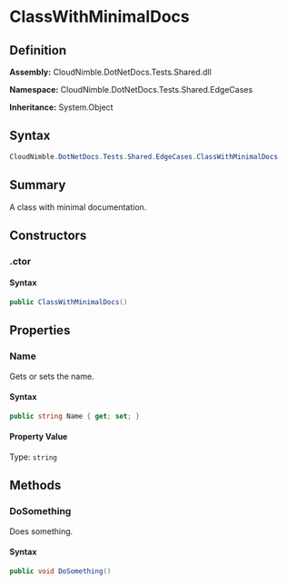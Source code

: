 # ClassWithMinimalDocs

## Definition

**Assembly:** CloudNimble.DotNetDocs.Tests.Shared.dll

**Namespace:** CloudNimble.DotNetDocs.Tests.Shared.EdgeCases

**Inheritance:** System.Object

## Syntax

```csharp
CloudNimble.DotNetDocs.Tests.Shared.EdgeCases.ClassWithMinimalDocs
```

## Summary

A class with minimal documentation.

## Constructors

### .ctor

#### Syntax

```csharp
public ClassWithMinimalDocs()
```

## Properties

### Name

Gets or sets the name.

#### Syntax

```csharp
public string Name { get; set; }
```

#### Property Value

Type: `string`

## Methods

### DoSomething

Does something.

#### Syntax

```csharp
public void DoSomething()
```

